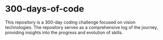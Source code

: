 # 300-days-of-code
This repository is a 300-day coding challenge focused on vision technologies.  The repository serves as a comprehensive log of the journey, providing insights into the progress and evolution of skills.
